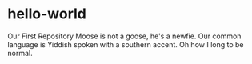 # hello-world
Our First Repository
Moose is not a goose, he's a newfie.  Our common language is Yiddish spoken with a southern accent.  Oh how I long to be normal.
